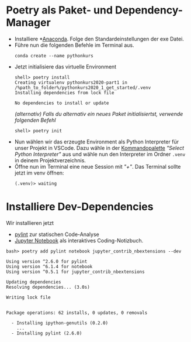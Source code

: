 # Poetry als Paket- und Dependency-Manager

- Installiere *[Anaconda](https://www.anaconda.com). Folge den Standardeinstellungen der exe Datei.
- Führe nun die folgenden Befehle im Terminal aus.
    ```shell
    conda create --name pythonkurs 
    ````
- Jetzt initialisiere das virtuelle Environment
    ```shell
    shell> poetry install
    Creating virtualenv pythonkurs2020-part1 in /%path_to_folder%/pythonkurs2020_1_get_started/.venv
    Installing dependencies from lock file

    No dependencies to install or update
    ```
    *(alternativ) Falls du alternativ ein neues Paket initialisiertst, verwende folgenden Befehl*
    ```shell
    shell> poetry init
    ```
- Nun wählen wir das erzeugte Environment als Python Interpreter für unser Projekt in VSCode. Dazu wähle in der [Kommandopalette](https://code.visualstudio.com/docs/getstarted/tips-and-tricks#_command-palette) *"Select Python Interpreter"* aus und wähle nun den Interpreter im Ordner `.venv` in deinem Projektverzeichnis.
- Öffne nun im Terminal eine neue Session mit *"+"*. Das Terminal sollte jetzt im venv öffnen:
    ```shell
    (.venv)> waiting
    ```

# Installiere Dev-Dependencies
Wir installieren jetzt
* [pylint](https://www.pylint.org) zur statischen Code-Analyse
* [Jupyter Notebook](https://jupyter.org) als interaktives Coding-Notizbuch.
```
bash> poetry add pylint notebook jupyter_contrib_nbextensions --dev

Using version ^2.6.0 for pylint
Using version ^6.1.4 for notebook
Using version ^0.5.1 for jupyter_contrib_nbextensions

Updating dependencies
Resolving dependencies... (3.0s)

Writing lock file


Package operations: 62 installs, 0 updates, 0 removals

  - Installing ipython-genutils (0.2.0)
    ...
  - Installing pylint (2.6.0)
```
